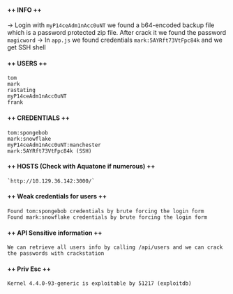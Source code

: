 #### ++ INFO ++
-> Login with `myP14ceAdm1nAcc0uNT` we found a b64-encoded backup file which is a password protected zip file. After crack it we found the password `magicword`
-> In `app.js` we found credentials `mark:5AYRft73VtFpc84k` and we get SSH shell
#### ++ USERS ++
	tom
	mark
	rastating
	myP14ceAdm1nAcc0uNT
	frank
	
#### ++ CREDENTIALS ++
	tom:spongebob
	mark:snowflake
	myP14ceAdm1nAcc0uNT:manchester
	mark:5AYRft73VtFpc84k (SSH)

#### ++ HOSTS (Check with Aquatone if numerous) ++
	`http://10.129.36.142:3000/`
	
#### ++ Weak credentials for users ++
	Found tom:spongebob credentials by brute forcing the login form
	Found mark:snowflake credentials by brute forcing the login form
#### ++ API Sensitive information ++
	We can retrieve all users info by calling /api/users and we can crack the passwords with crackstation

#### ++ Priv Esc ++
	Kernel 4.4.0-93-generic is exploitable by 51217 (exploitdb)